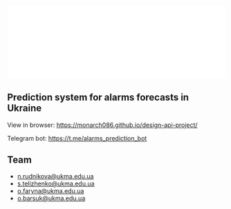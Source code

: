 <div align="center">
	<a href="https://github.com/monarch086/design-api-project">
  		<img src="01.svg" alt="Design and API Patterns Project">
</a>
</div>

## Prediction system for alarms forecasts in Ukraine

View in browser: <https://monarch086.github.io/design-api-project/>

Telegram bot: <https://t.me/alarms_prediction_bot>

## Team

- n.rudnikova@ukma.edu.ua
- s.telizhenko@ukma.edu.ua
- o.faryna@ukma.edu.ua
- o.barsuk@ukma.edu.ua
